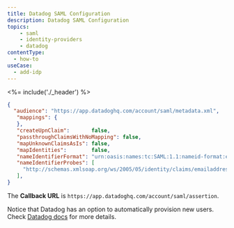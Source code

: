 ```yaml
---
title: Datadog SAML Configuration
description: Datadog SAML Configuration
topics:
    - saml
    - identity-providers
    - datadog
contentType:
  - how-to
useCase:
  - add-idp
---
```


<%= include('./_header') %>

```json
{
  "audience": "https://app.datadoghq.com/account/saml/metadata.xml",
   "mappings": {
   },
   "createUpnClaim":       false,
   "passthroughClaimsWithNoMapping": false,
   "mapUnknownClaimsAsIs": false,
   "mapIdentities":        false,
   "nameIdentifierFormat": "urn:oasis:names:tc:SAML:1.1:nameid-format:emailAddress",
   "nameIdentifierProbes": [
     "http://schemas.xmlsoap.org/ws/2005/05/identity/claims/emailaddress",
   ],
}
```

The **Callback URL** is `https://app.datadoghq.com/account/saml/assertion`.

Notice that Datadog has an option to automatically provision new users. Check [Datadog docs](http://docs.datadoghq.com/guides/saml/) for more details.
